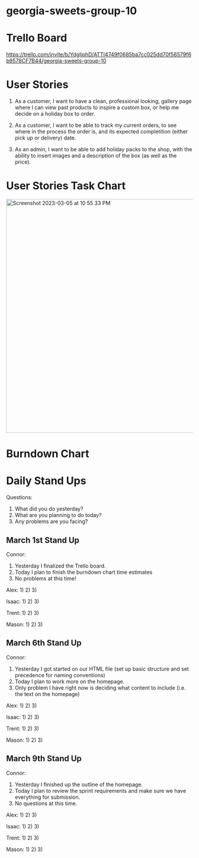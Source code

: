 # georgia-sweets-group-10

# Trello Board
https://trello.com/invite/b/YdgIjphD/ATTI4749f0685ba7cc025dd70f56579f6b9578CF7B44/georgia-sweets-group-10

# User Stories
1. As a customer, I want to have a clean, professional looking, gallery page where I can view past products to inspire a custom box, or help me decide on a holiday box to order.

2. As a customer, I want to be able to track my current orders, to see where in the process the order is, and its expected completition (either pick up or delivery) date.

3. As an admin, I want to be able to add holiday packs to the shop, with the ability to insert images and a description of the box (as well as the price).

# User Stories Task Chart
<img width="631" alt="Screenshot 2023-03-05 at 10 55 33 PM" src="https://user-images.githubusercontent.com/93365258/223022600-dd7a5c03-cbd8-4c23-acae-b3af2bd68474.png">

# Burndown Chart

# Daily Stand Ups
Questions:
1) What did you do yesterday?
2) What are you planning to do today?
3) Any problems are you facing?

## March 1st Stand Up
Connor:
1) Yesterday I finalized the Trello board.
2) Today I plan to finish the burndown chart time estimates
3) No problems at this time!

Alex:
1)
2)
3)

Isaac:
1)
2)
3)

Trent:
1)
2)
3)

Mason:
1)
2)
3)

## March 6th Stand Up
Connor:
1) Yesterday I got started on our HTML file (set up basic structure and set precedence for naming conventions)
2) Today I plan to work more on the homepage.
3) Only problem I have right now is deciding what content to include (i.e. the text on the homepage)

Alex:
1)
2)
3)

Isaac:
1)
2)
3)

Trent:
1)
2)
3)

Mason:
1)
2)
3)


## March 9th Stand Up
Connor:
1) Yesterday I finished up the outline of the homepage.
2) Today I plan to review the sprint requirements and make sure we have everything for submission.
3) No questions at this time.

Alex:
1)
2)
3)

Isaac:
1)
2)
3)

Trent:
1)
2)
3)

Mason:
1)
2)
3)



